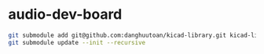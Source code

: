 # audio-dev-board
```bash
git submodule add git@github.com:danghuutoan/kicad-library.git kicad-library
git submodule update --init --recursive
```